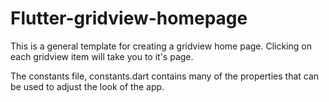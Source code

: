 # Flutter-gridview-homepage

This is a general template for creating a gridview home page.  Clicking on each gridview item will take you to it's page.

The constants file, constants.dart contains many of the properties that can be used to adjust the look of the app.